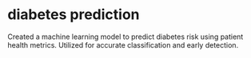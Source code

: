 # diabetes prediction
 Created a machine learning model to predict diabetes risk using patient health metrics. Utilized for accurate classification and early detection.
